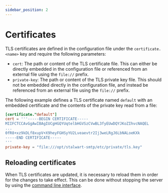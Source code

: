 ```yaml
---
sidebar_position: 2
---
```


# Certificates

TLS certificates are defined in the configuration file under the `certificate.<name>` key and require the following parameters:

- `cert`: The path or content of the TLS certificate file. This can either be directly embedded in the configuration file or referenced from an external file using the `file://` prefix.
- `private-key`: The path or content of the TLS private key file. This should not be embedded directly in the configuration file, and instead be referenced from an external file using the `file://` prefix.

The following example defines a TLS certificate named `default` with an embedded certificate and the contents of the private key read from a file:

```toml
[certificate."default"]
cert = '''-----BEGIN CERTIFICATE-----
MIIFCTCCAvGgAwIBAgIUCgHGQYUqtelbHGVSzCVwBL3fyEUwDQYJKoZIhvcNAQEL
...
0fR8+xz9kDLf8xupV+X9heyFGHSyYU2Lveaevtr2Ij3weLRgJ6LbNALoeKXk
-----END CERTIFICATE-----
'''
private-key = "file:///opt/stalwart-smtp/etc/private/tls.key"
```

## Reloading certificates

When TLS certificates are updated, it is necessary to reload them in order for the changes to take effect. This can be done without stopping the server by using the [command line interface](/docs/management/config#tls-certificates).
